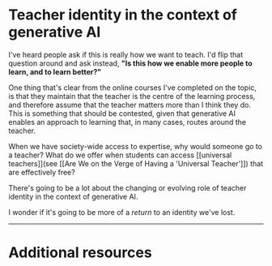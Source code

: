 # Teacher identity in the context of generative AI

I've heard people ask if this is really how we want to teach. I'd flip that question around and ask instead, **"Is this how we enable more people to learn, and to learn better?"**

One thing that's clear from the online courses I've completed on the topic, is that they maintain that the teacher is the centre of the learning process, and therefore assume that the teacher matters more than I think they do. This is something that should be contested, given that generative AI enables an approach to learning that, in many cases, routes around the teacher.

When we have society-wide access to expertise, why would someone go to a teacher? What do we offer when students can access [[universal teachers]](see [[Are We on the Verge of Having a 'Universal Teacher']]) that are effectively free?

There's going to be a lot about the changing or evolving role of teacher identity in the context of generative AI.

I wonder if it's going to be more of a *return* to an identity we've lost.

---

# Additional resources

